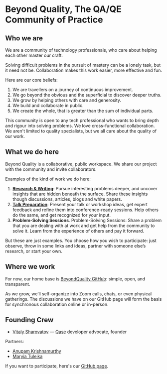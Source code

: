 # Beyond Quality, The QA/QE Community of Practice

## Who we are

We are a community of technology professionals, who care about helping each other master our craft. 

Solving difficult problems in the pursuit of mastery can be a lonely task, but it need not be. Collaboration makes this work easier, more effective and fun.

Here are our core beliefs:
1. We are travellers on a journey of continuous improvement.
2. We go beyond the obvious and the superficial to discover deeper truths.
3. We grow by helping others with care and generosity.
4. We build and collaborate in public.
5. We create the whole, that is greater than the sum of individual parts.

This community is open to any tech professional who wants to bring depth and rigour into solving problems. We love cross-functional collaboration. We aren't limited to quality specialists, but we all care about the quality of our work.

## What we do here

Beyond Quality is a collaborative, public workspace. We share our project with the community and invite collaborators. 

Examples of the kind of work we do here:
1. **[Research & Writing](research.md)**: Pursue interesting problems deeper, and uncover insights that are hidden beneath the surface. Share these insights though discussions, articles, blogs and white papers.
2. **[Talk Preparation](talk.md)**: Present your talk or workshop ideas, get expert feedback and refine them into conference-ready sessions. Help others do the same, and get recognized for your input.
3. **Problem-Solving Sessions**. Problem-Solving Sessions: Share a problem that you are dealing with at work and get help from the community to solve it. Learn from the experience of others and pay it forward.

But these are just examples. You choose how you wish to participate: just observe, throw in some links and ideas, partner with someone else’s research, or start your own.

## Where we work

For now, our home base is [BeyondQuality GitHub](https://github.com/sharovatov/beyondquality/): simple, open, and transparent. 

As we grow, we’ll self-organize into Zoom calls, chats, or even physical gatherings. The discussions we have on our GitHub page will form the basis for synchronous collaboration online or in-person.


## Founding Crew

- [Vitaly Sharovatov](https://www.linkedin.com/in/vsharovatov/) — [Qase](https://qase.io) developer advocate, founder

Partners:
- [Anupam Krishnamurthy](https://www.linkedin.com/in/anupam-krishnamurthy/)
- [Maryia Tuleika](https://www.linkedin.com/in/maryia-tuleika/)


If you want to participate, here's our [GitHub page](https://github.com/sharovatov/beyondquality/).
